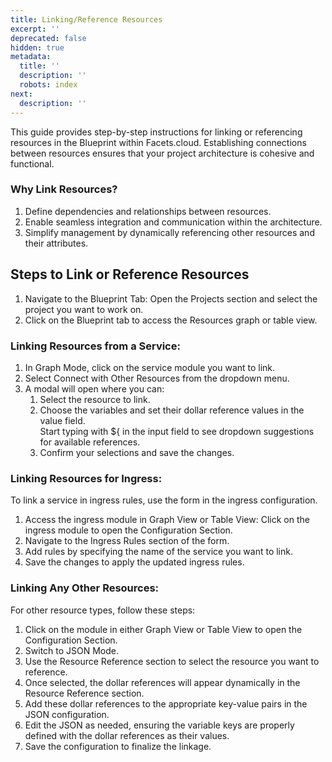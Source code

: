 ```yaml
---
title: Linking/Reference Resources
excerpt: ''
deprecated: false
hidden: true
metadata:
  title: ''
  description: ''
  robots: index
next:
  description: ''
---
```

This guide provides step-by-step instructions for linking or referencing resources in the Blueprint within Facets.cloud. Establishing connections between resources ensures that your project architecture is cohesive and functional.

### Why Link Resources?

1. Define dependencies and relationships between resources.
2. Enable seamless integration and communication within the architecture.
3. Simplify management by dynamically referencing other resources and their attributes.

## Steps to Link or Reference Resources

1. Navigate to the Blueprint Tab: Open the Projects section and select the project you want to work on.
2. Click on the Blueprint tab to access the Resources graph or table view.

### Linking Resources from a Service:

1. In Graph Mode, click on the service module you want to link.
2. Select Connect with Other Resources from the dropdown menu.
3. A modal will open where you can: 
   1. Select the resource to link.
   2. Choose the variables and set their dollar reference values in the value field.  
      Start typing with ${ in the input field to see dropdown suggestions for available references.
   3. Confirm your selections and save the changes.

### Linking Resources for Ingress:

To link a service in ingress rules, use the form in the ingress configuration.

1. Access the ingress module in Graph View or Table View: Click on the ingress module to open the Configuration Section.
2. Navigate to the Ingress Rules section of the form.
3. Add rules by specifying the name of the service you want to link.
4. Save the changes to apply the updated ingress rules.

### Linking Any Other Resources:

For other resource types, follow these steps:

1. Click on the module in either Graph View or Table View to open the Configuration Section.
2. Switch to JSON Mode.
3. Use the Resource Reference section to select the resource you want to reference.
4. Once selected, the dollar references will appear dynamically in the Resource Reference section.
5. Add these dollar references to the appropriate key-value pairs in the JSON configuration.
6. Edit the JSON as needed, ensuring the variable keys are properly defined with the dollar references as their values.
7. Save the configuration to finalize the linkage.